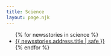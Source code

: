 ```yaml
---
title: Science
layout: page.njk
---
```


<ul>
{% for newsstories in science %}
<li><a href="/science/articles/{{ newsstories.address.title | slug }}/">{{ newsstories.address.title | safe }}</a></li>
{% endfor %}
</ul>